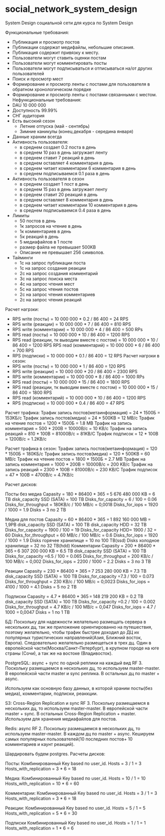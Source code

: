 # social_network_system_design

System Design социальной сети для курса по System Design

Функциональные требования:
- Публикация и просмотр постов
- Публикации содержат медифайлы, небольшие описания.
- Публикация  содержит привязку к месту.
- Пользователи могут ставить оценки постам
- Пользователи могут комментировать посты
- Пользователи могут подписываться и отписываться на/от других пользователей
- Поиск и просмотр мест
- Формирование и просмотр ленты с постами для пользователя в обратном хронологическом порядке
- Формирование и просмотр ленты  с постами связанными с местом.
Нефункциональные требования:
- DAU 10 000 000
- Доступность 99.99%
- СНГ аудитория
- Есть высокий сезон
   - Летние отпуска (май - сентябрь)
   - Зимние каникулы (конец декабря - середина января)
- Данные храним всегда
- Активность пользователя:
  - в среднем создает 0.2 поста в день
  - в среднем 10 раз в день загружает ленту
  - в среднем ставит 7 реакций в день
  - в среднем оставляет 4 комментария в день
  - в среднем читает комментарии 6 комментария в день
  - в среднем подписываемся 0.1 раза в день
- Активность пользователя в сезон
  - в среднем создает 1 пост в день
  - в среднем 15 раз в день загружает ленту
  - в среднем ставит 20 реакций в день
  - в среднем оставляет 8 комментария в день
  - в среднем читает комментарии 10 комментария в день
  - в среднем подписываемся 0.4 раза в день
- Лимиты
  - 50 постов в день
  - 1к запросов на чтение в день
  - 1к комментариев в день
  - 5к реакций в день
  - 5 медиафайлов в 1 посте
  - размер файла не превышает 500KB
  - Описание не превышает 256 символов.
- Тайминги
  - 1с на запрос публикации поста
  - 1с на запрос создания реакции
  - 2с на запрос создания комментарий
  - 3с на запрос поиска места
  - 4c на запрос чтения мест
  - 5с на запрос чтения постов
  - 2с на запрос чтения комментариев 
  - 2с на запрос чтения реакций
  
Расчет нагрзки:
- RPS write (посты) = 10 000 000 * 0.2 / 86 400 = 24 RPS
- RPS write (реакции) = 10 000 000 * 7 / 86 400 = 810 RPS
- RPS write (комментарии) = 10 000 000 * 4 / 86 400 = 500 RPs
- RPS read (посты) = 10 000 000 * 10 / 86 400 = 1200 RPS
- RPS read (реакции, тк выводим вместе с постом) = 10 000 000 * 10 / 86 400 = 1200 RPS
RPS read (комментарий) = 10 000 000 * 6 / 86 400 = 700 RPS
- RPS (подписки) = 10 000 000 * 0.1 / 86 400 = 12 RPS
Расчет нагрзки в сезон:
- RPS write (посты) = 10 000 000 * 1 / 86 400 = 120 RPS
- RPS write (реакции) = 10 000 000 * 20 / 86 400 = 2300 RPS
- RPS write (комментарии) = 10 000 000 * 8 / 86 400 = 1000 RPs
- RPS read (посты) = 10 000 000 * 15 / 86 400 = 1800 RPS
- RPS read (реакции, тк выводим вместе с постом) = 10 000 000 * 15 / 86 400 = 1800 RPS
- RPS read (комментарий) = 10 000 000 * 10 / 86 400 = 1200 RPS
- RPS (подписки) = 10 000 000 * 0.4 / 86 400 = 47 RPS

Расчет трафика:
Трафик запись постов(метаинформация) = 24 * 1500Б = 153KБ/с
Трафик запись постов(медиа) = 24 * 500KB = 12 MB/c
Трафик на чтение постов = 1200 * 1500Б = 1.8 MB
Трафик на запись комментария = 500 * 200B = 10000B/с = 10 KB/c
Трафик на запись реакций = 810 * 100B = 81000B/c = 81KB/C
Трафик подписок = 12 * 100B = 1200B/c = 1.2KB/c

Расчет трафика в сезон:
Трафик запись постов(метаинформация) = 120 * 1500Б = 180KБ/с
Трафик запись постов(медиа) = 120 * 500KB = 60 MB/c
Трафик на чтение постов = 1800 * 1500Б = 2.7 MB
Трафик на запись комментария = 1000 * 200B = 10000B/с = 200 KB/c
Трафик на запись реакций = 2300 * 100B = 81000B/c = 230 KB/C
Трафик подписок = 47 * 100B = 4700B/c = 4.7KB/c

Расчет дисков:

Посты без медиа
Capasity  =  180 * 86400 * 365 = 5 676 480 000 KB = 6 TB
disk_capacity SSD (SATA) = 100 TB
Disks_for_capacity = 6 / 100 = 0.06
Disks_for_throughput = 180KB/c / 100 MB/c =  0,0018
Disks_for_iops = 1920 / 1000 = 1.9
Disks = 3 по 2 TB

Медиа для постов
Capasity  =  60 * 86400 * 365 = 1 892 160 000 MB = 1,9PB
disk_capacity SSD (SATA) = 100 TB
disk_capacity HDD = 32 TB
Disks_for_capacity = 1900 / 100 = 19
Disks_for_capacity HDD= 1900 / 32 = 60
Disks_for_throughput = 60 MB/c / 100 MB/c =  0.6
Disks_for_iops = 1920 / 1000 = 1.9
Disks горячее хранилище = 10 по 100 TB(ssd) 
Disks холодное хранилище = 32 по 32 TB(hdd)
Комментарии
Capasity  =  200 * 86400 * 365 = 6 307 200 000 KB = 6.5 TB
disk_capacity SSD (SATA) = 100 TB
Disks_for_capacity =6.5 / 100 = 0.065
Disks_for_throughput = 200 KB/c / 100 MB/c =  0,002
Disks_for_iops = 2200 / 1000 = 2.2
Disks = 3 по 3 TB

Реакции 
Capasity  =  230 * 86400 * 365 = 7 253 280 000 KB = 7.3 TB
disk_capacity SSD (SATA) = 100 TB
Disks_for_capacity =7.3 / 100 = 0.073
Disks_for_throughput = 230 KB/c / 100 MB/c =  0,0023
Disks_for_iops = 4100 / 1000 = 4.1
Disks = 5 по 2 TB

Подписки
Capasity  =  4.7 * 86400 * 365 = 148 219 200 KB = 0.2 TB
disk_capacity SSD (SATA) = 100 TB
Disks_for_capacity =0.2 / 100 = 0.002
Disks_for_throughput = 4.7 KB/c / 100 MB/c =  0,047
Disks_for_iops = 4.7 / 1000 = 0,0047
Disks = 1 по 1 TB

БД:
Поскольку для надежности желательно размещать сервера в нескольких дц, так же приложение ориентированно на путешествия, поэтому желательно, чтобы трафик быстрее доходил до ДЦ их популярных туристических направлений(Азия, Ближний восток, Европа). Следовательно желательно размещеться в трех дц.
Один в европейской части(Москва/Санкт-Петербург), в крупном городе на юге страны (Сочи), а так же на востоке (Владивосток).

PostgreSQL: async + sync по одной реплики на каждый вид
RF 3. Поскольку размещаемся в нескольких дц, то используем master-master. В европейской части master и sync реплика. В остальных дц по master + async.

Используем как основную базу данных, в которой храним посты(без медиа), комментарии, подписки, реаккции.

S3:
Cross-Region Replication и sync
RF 3. Поскольку размещаемся в нескольких дц, то используем master-master.
В европейской части master + sync. В остальных Cross-Region Replication + master.
Используем для хранения медиафайлов для постов.

Redis:
async RF 2.
Поскольку размещаемся в нескольких дц, то используем master-master.
В каждом дц по master + async.
Кешируем самых популярных пользователей(10 последних постов+ 10 комментариев и каунт реакций).


Шардировать будем postgres.
Расчеты дисков:

Посты:
Комбинированный Key based по user_id.
Hosts = 3 / 1 = 3
Hosts_with_replication = 3 * 6 = 18

Медиа: 
Комбинированный Key based по user_id.
Hosts = 10 / 1 = 10
Hosts_with_replication = 10 * 6 = 60

Комментарии: 
Комбинированный Key based по user_id.
Hosts = 3 / 1 = 3
Hosts_with_replication = 3 * 6 = 18

Реакции: 
Комбинированный Key based по user_id.
Hosts = 5 / 1 = 5
Hosts_with_replication = 5 * 6 = 30

Подписки
Комбинированный Key based по user_id.
Hosts = 1 / 1 = 1
Hosts_with_replication = 1 * 6 = 6